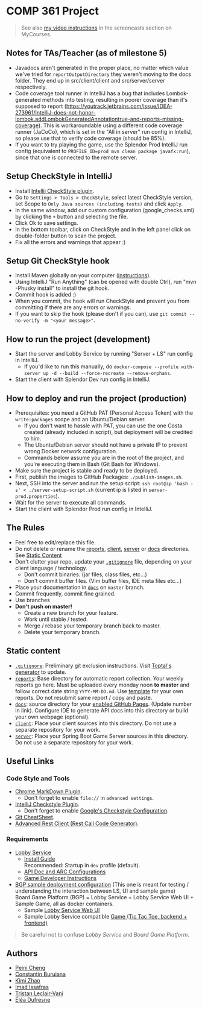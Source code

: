 # COMP 361 Project

 > See also [my video instructions](https://www.cs.mcgill.ca/~mschie3/COMP361/Repository-Best-Practices.mp4) in the screencasts section on MyCourses.

## Notes for TAs/Teacher (as of milestone 5)
 * Javadocs aren't generated in the proper place, no matter which value we've tried for ```reportOutputDirectory``` they weren't moving to the docs folder. They end up in src/client/client and src/server/server respectively.
 * Code coverage tool runner in IntelliJ has a bug that includes Lombok-generated methods into testing, resulting in poorer coverage than it's supposed to report (https://youtrack.jetbrains.com/issue/IDEA-273961/IntelliJ-does-not-honor-lombok.addLombokGeneratedAnnotationtrue-and-reports-missing-coverage). This is workaroundable using a different code coverage runner (JaCoCo), which is set in the "All in server" run config in IntelliJ, so please use that to verify code coverage (should be 85%).
 * If you want to try playing the game, use the Splendor Prod IntelliJ run config (equivalent to ```PROFILE_ID=prod mvn clean package javafx:run```), since that one is connected to the remote server.

## Setup CheckStyle in IntelliJ
 * Install [Intellij CheckStyle plugin](https://plugins.jetbrains.com/plugin/1065-checkstyle-idea).
 * Go to `Settings > Tools > CheckStyle`, select latest CheckStyle version, set Scope to `Only Java sources (including tests)` and click `Apply`.
 * In the same window, add our custom configuration (google_checks.xml) by clicking the `+` button and selecting the file.
 * Click Ok to save settings.
 * In the bottom toolbar, click on CheckStyle and in the left panel click on double-folder button to scan the project.
 * Fix all the errors and warnings that appear :)

## Setup Git CheckStyle hook
 * Install Maven globally on your computer ([instructions](https://maven.apache.org/install.html)).
 * Using IntelliJ "Run Anything" (can be opened with double Ctrl), run "mvn -Phusky install" to install the git hook.
 * Commit hook is added :)
 * When you commit, the hook will run CheckStyle and prevent you from committing if there are any errors or warnings.
 * If you want to skip the hook (please don't if you can), use `git commit --no-verify -m "<your message>"`.

## How to run the project (development)
  * Start the server and Lobby Service by running "Server + LS" run config in IntelliJ.
    * If you'd like to run this manually, do ```docker-compose --profile with-server up -d --build --force-recreate --remove-orphans```.
  * Start the client with Splendor Dev run config in IntelliJ.

## How to deploy and run the project (production)
  * Prerequisites: you need a GitHub PAT (Personal Access Token) with the `write:packages` scope and an Ubuntu/Debian server.
    * If you don't want to hassle with PAT, you can use the one Costa created (already included in script), but deployment will be credited to him.
    * The Ubuntu/Debian server should not have a private IP to prevent wrong Docker network configuration.
    * Commands below assume you are in the root of the project, and you're executing them in Bash (Git Bash for Windows).
  * Make sure the project is stable and ready to be deployed.
  * First, publish the images to GitHub Packages:  ```./publish-images.sh```.
  * Next, SSH into the server and run the setup script: ```ssh root@ip 'bash -s' < ./server-setup-script.sh``` (current ip is listed in ```server-prod.properties```).
  * Wait for the server to execute all commands.
  * Start the client with Splendor Prod run config in IntelliJ.

## The Rules

 * Feel free to edit/replace this file.
 * Do not delete or rename the [reports](reports), [client](client), [server](server) or [docs](docs) directories.  
See [Static Content](#static-content)
 * Don't clutter your repo, update your [```.gitignore```](.gitignore) file, depending on your client language / technology.
    * Don't commit binaries. (jar files, class files, etc...)
    * Don't commit buffer files. (Vim buffer files, IDE meta files etc...)
 * Place your documentation in [```docs```](docs) on `master` branch.
 * Commit frequently, commit fine grained.
 * Use branches
 * **Don't push on master!**
    * Create a new branch for your feature.
    * Work until stable / tested.
    * Merge / rebase your temporary branch back to master.
    * Delete your temporary branch.

## Static content

 * [```.gitignore```](.gitignore): Preliminary git exclusion instructions. Visit [Toptal's generator](https://www.toptal.com/developers/gitignore) to update.
 * [```reports```](reports): Base directory for automatic report collection. Your weekly reports go here. Must be uploaded every monday noon **to master** and follow correct date string ```YYYY-MM-DD.md```. Use [template](reports/YYYY-MM-DD.md) for your own reports. Do not resubmit same report / copy and paste.
 * [```docs```](docs): source directory for your [enabled GitHub Pages](https://comp361.github.io/f2022-hexanome-00/). (Update number in link). Configure IDE to generate API docs into this directory or build your own webpage (optional).
 *  [```client```](client): Place your client sources into this directory. Do not use a separate repository for your work.
 * [```server```](server): Place your Spring Boot Game Server sources in this directory. Do not use a separate repository for your work.

## Useful Links

### Code Style and Tools

 * [Chrome MarkDown Plugin](https://chrome.google.com/webstore/detail/markdown-viewer/ckkdlimhmcjmikdlpkmbgfkaikojcbjk?hl=en).
    * Don't forget to enable ```file://``` in ```advanced settings```.
 * [IntelliJ Checkstyle Plugin](https://plugins.jetbrains.com/plugin/1065-checkstyle-idea).
    * Don't forget to enable [Google's Checkstyle Configuration](https://raw.githubusercontent.com/checkstyle/checkstyle/master/src/main/resources/google_checks.xml).
 * [Git CheatSheet](git-cheatsheet.md).
 * [Advanced Rest Client (Rest Call Code Generator)](https://docs.advancedrestclient.com/installation).

### Requirements

 * [Lobby Service](https://github.com/kartoffelquadrat/LobbyService)
    * [Install Guide](https://github.com/kartoffelquadrat/LobbyService/blob/master/markdown/build-deploy.md)  
Recommended: Startup in ```dev``` profile (default).
    * [API Doc and ARC Configurations](https://github.com/kartoffelquadrat/LobbyService/blob/master/markdown/api.md)
    * [Game Developer Instructions](https://github.com/kartoffelquadrat/LobbyService/blob/master/markdown/game-dev.md)
 * [BGP sample deployment configuration](https://github.com/kartoffelquadrat/BoardGamePlatform) (This one is meant for testing / understanding the interaction between LS, UI and sample game)  
Board Game Platform (BGP) = Lobby Service + Lobby Service Web UI + Sample Game, all as docker containers.
    * Sample [Lobby Service Web UI](https://github.com/kartoffelquadrat/LobbyServiceWebInterface)
    * Sample Lobby Service compatible [Game (Tic Tac Toe, backend + frontend)](https://github.com/kartoffelquadrat/BgpXox)

 > Be careful not to confuse *Lobby Service* and *Board Game Platform*.

## Authors
 * [Peini Cheng](https://github.com/PeiniCheng)
 * [Constantin Buruiana](https://github.com/ConstBur)
 * [Kimi Zhao](https://github.com/kimikimizz)
 * [Imad Issafras](https://github.com/UnHappySquid)
 * [Tristan Leclair-Vani](https://github.com/TristanLeclair)
 * [Éléa Dufresne](https://github.com/eleadufresne)
